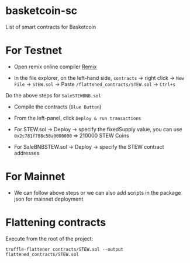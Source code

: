 # basketcoin-sc

List of smart contracts for Basketcoin

# For Testnet

- Open remix online compiler [Remix](https://remix.ethereum.org/#optimize=false&runs=200&evmVersion=null&version=soljson-v0.8.1+commit.df193b15.js)

- In the file explorer, on the left-hand side, `contracts` -> right click -> `New File` -> `STEW.sol` -> Paste `/flattened_contracts/STEW.sol` -> `Ctrl+s`

Do the above steps for `SaleSTEWBNB.sol`

- Compile the contracts (`Blue Button`)

- From the left-panel, click `Deploy & run transactions`

- For STEW.sol -> Deploy -> specify the fixedSupply value, you can use `0x2c781f708c50a0000000` => 210000 STEW Coins

- For SaleBNBSTEW.sol -> Deploy -> specify the STEW contract addresses

# For Mainnet

- We can follow above steps or we can also add scripts in the package json for mainnet deployment

# Flattening contracts

Execute from the root of the project:

`truffle-flattener contracts/STEW.sol --output flattened_contracts/STEW.sol`
